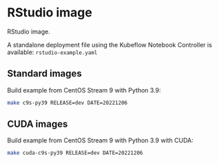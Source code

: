 # RStudio image

RStudio image.

A standalone deployment file using the Kubeflow Notebook Controller is available: `rstudio-example.yaml`

## Standard images

Build example from CentOS Stream 9 with Python 3.9:

```bash
make c9s-py39 RELEASE=dev DATE=20221206
```

## CUDA images

Build example from CentOS Stream 9 with Python 3.9 with CUDA:

```bash
make cuda-c9s-py39 RELEASE=dev DATE=20221206
```
